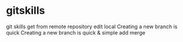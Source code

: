# gitskills
git skills
get from remote repository 
edit local
Creating a new branch is quick
Creating a new branch is quick & simple
add merge
